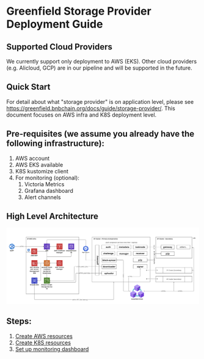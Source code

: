 Greenfield Storage Provider Deployment Guide
============================================

Supported Cloud Providers
-------------------------
We currently support only deployment to AWS (EKS). Other cloud providers (e.g. Alicloud, GCP)
are in our pipeline and will be supported in the future.


Quick Start
-----------

For detail about what "storage provider" is on application level, please see
https://greenfield.bnbchain.org/docs/guide/storage-provider/. This document focuses on AWS infra
and K8S deployment level.


## Pre-requisites (we assume you already have the following infrastructure):
1. AWS account
2. AWS EKS available
3. K8S kustomize client
4. For monitoring (optional):
     1. Victoria Metrics
     2. Grafana dashboard
     3. Alert channels

## High Level Architecture
![1](../../../../asset/016-AWS-Infra-App-Component.png "AWS Infra and SP Components")


## Steps:
1. [Create AWS resources](aws/)
2. [Create K8S resources](k8s/)
4. [Set up monitoring dashboard](grafana/)


